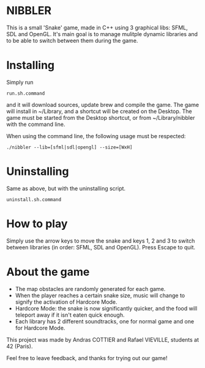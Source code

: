 # NIBBLER

This is a small 'Snake' game, made in C++ using 3 graphical libs: SFML, SDL and OpenGL. It's main goal is to manage mulitple 
dynamic libraries and to be able to switch between them during the game.

# Installing

Simply run 

```
run.sh.command
```

and it will download sources, update brew and compile the game.
The game will install in ~/Library, and a shortcut will be created on the Desktop. The game must be started from the Desktop shortcut, or from ~/Library/nibbler with the command line.

When using the command line, the following usage must be respected:

```
./nibbler --lib=[sfml|sdl|opengl] --size=[WxH]
```

# Uninstalling

Same as above, but with the uninstalling script.

```
uninstall.sh.command
```

# How to play

Simply use the arrow keys to move the snake and keys 1, 2 and 3 to switch between libraries (in order: SFML, SDL and OpenGL).
Press Escape to quit.

# About the game

- The map obstacles are randomly generated for each game.
- When the player reaches a certain snake size, music will change to signify the activation of Hardcore Mode.
- Hardcore Mode: the snake is now significantly quicker, and the food will teleport away if it isn't eaten quick enough.
- Each library has 2 different soundtracks, one for normal game and one for Hardcore Mode.



This project was made by Andras COTTIER and Rafael VIEVILLE, students at 42 (Paris).

Feel free to leave feedback, and thanks for trying out our game!
